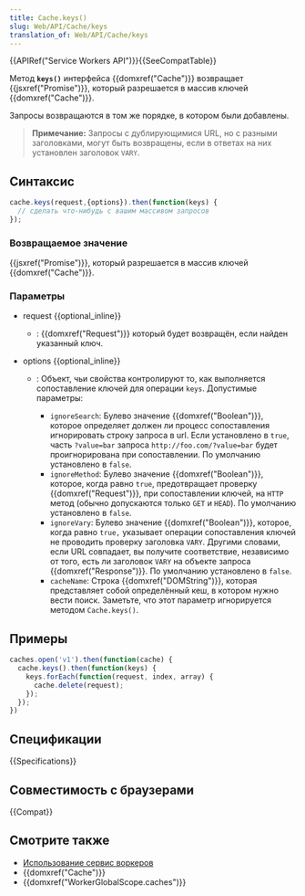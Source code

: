 ```yaml
---
title: Cache.keys()
slug: Web/API/Cache/keys
translation_of: Web/API/Cache/keys
---
```

{{APIRef("Service Workers API")}}{{SeeCompatTable}}

Метод **`keys()`** интерфейса {{domxref("Cache")}} возвращает {{jsxref("Promise")}}, который разрешается в массив ключей {{domxref("Cache")}}.

Запросы возвращаются в том же порядке, в котором были добавлены.

> **Примечание:** Запросы с дублирующимися URL, но с разными заголовками, могут быть возвращены, если в ответах на них установлен заголовок `VARY`.

## Синтаксис

```js
cache.keys(request,{options}).then(function(keys) {
  // сделать что-нибудь с вашим массивом запросов
});
```

### Возвращаемое значение

{{jsxref("Promise")}}, который разрешается в массив ключей {{domxref("Cache")}}.

### Параметры

- request {{optional_inline}}
  - : {{domxref("Request")}} который будет возвращён, если найден указанный ключ.
- options {{optional_inline}}

  - : Объект, чьи свойства контролируют то, как выполняется сопоставление ключей для операции `keys`. Допустимые параметры:

    - `ignoreSearch`: Булево значение {{domxref("Boolean")}}, которое определяет должен ли процесс сопоставления игнорировать строку запроса в url. Если установлено в `true`, часть `?value=bar` запроса `http://foo.com/?value=bar` будет проигнорирована при сопоставлении. По умолчанию установлено в `false`.
    - `ignoreMethod`: Булево значение {{domxref("Boolean")}}, которое, когда равно `true`, предотвращает проверку {{domxref("Request")}}, при сопоставлении ключей, на `HTTP` метод (обычно допускаются только `GET` и `HEAD`). По умолчанию установлено в `false`.
    - `ignoreVary`: Булево значение {{domxref("Boolean")}}, которое, когда равно `true,` указывает операции сопоставления ключей не проводить проверку заголовка `VARY`. Другими словами, если URL совпадает, вы получите соответствие, независимо от того, есть ли заголовок `VARY` на объекте запроса {{domxref("Response")}}. По умолчанию установлено в `false`.
    - `cacheName`: Строка {{domxref("DOMString")}}, которая представляет собой определённый кеш, в котором нужно вести поиск. Заметьте, что этот параметр игнорируется методом `Cache.keys()`.

## Примеры

```js
caches.open('v1').then(function(cache) {
  cache.keys().then(function(keys) {
    keys.forEach(function(request, index, array) {
      cache.delete(request);
    });
  });
})
```

## Спецификации

{{Specifications}}

## Совместимость с браузерами

{{Compat}}

## Смотрите также

- [Использование сервис воркеров](/ru/docs/Web/API/ServiceWorker_API/Using_Service_Workers)
- {{domxref("Cache")}}
- {{domxref("WorkerGlobalScope.caches")}}
